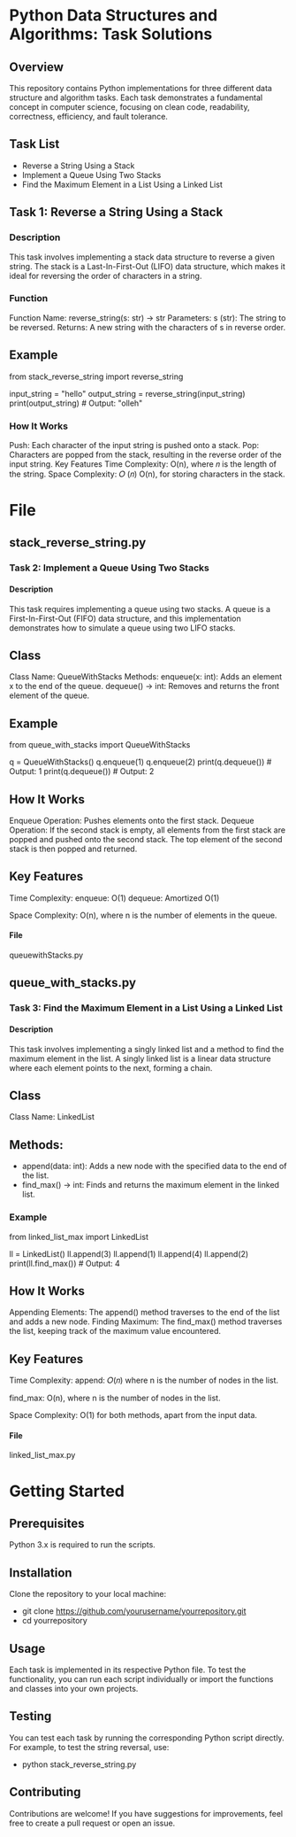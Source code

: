 # Python Data Structures and Algorithms: Task Solutions
## Overview
This repository contains Python implementations for three different data structure and algorithm tasks. Each task demonstrates a fundamental concept in computer science, focusing on clean code, readability, correctness, efficiency, and fault tolerance.

## Task List
- Reverse a String Using a Stack
- Implement a Queue Using Two Stacks
- Find the Maximum Element in a List Using a Linked List

## Task 1: Reverse a String Using a Stack
### Description
This task involves implementing a stack data structure to reverse a given string. The stack is a Last-In-First-Out (LIFO) data structure, which makes it ideal for reversing the order of characters in a string.

### Function
Function Name: reverse_string(s: str) -> str
Parameters:
s (str): The string to be reversed.
Returns:
A new string with the characters of s in reverse order.


## Example
from stack_reverse_string import reverse_string

input_string = "hello"
output_string = reverse_string(input_string)
print(output_string)  # Output: "olleh"

### How It Works
Push: Each character of the input string is pushed onto a stack.
Pop: Characters are popped from the stack, resulting in the reverse order of the input string.
Key Features
Time Complexity: O(n), where 𝑛  is the length of the string.
Space Complexity: 𝑂 (𝑛) O(n), for storing characters in the stack.

#  File
## stack_reverse_string.py
### Task 2: Implement a Queue Using Two Stacks
#### Description
This task requires implementing a queue using two stacks. A queue is a First-In-First-Out (FIFO) data structure, and this implementation demonstrates how to simulate a queue using two LIFO stacks.

## Class
Class Name: QueueWithStacks
Methods:
enqueue(x: int): Adds an element x to the end of the queue.
dequeue() -> int: Removes and returns the front element of the queue.

## Example
from queue_with_stacks import QueueWithStacks

q = QueueWithStacks()
q.enqueue(1)
q.enqueue(2)
print(q.dequeue())  # Output: 1
print(q.dequeue())  # Output: 2


## How It Works

Enqueue Operation: Pushes elements onto the first stack.
Dequeue Operation:
If the second stack is empty, all elements from the first stack are popped and pushed onto the second stack.
The top element of the second stack is then popped and returned.

## Key Features
Time Complexity: enqueue: O(1)
dequeue: Amortized O(1)

Space Complexity:  O(n), where  n is the number of elements in the queue.
#### File
queuewithStacks.py

## queue_with_stacks.py
### Task 3: Find the Maximum Element in a List Using a Linked List
#### Description
This task involves implementing a singly linked list and a method to find the maximum element in the list. A singly linked list is a linear data structure where each element points to the next, forming a chain.

## Class
Class Name: LinkedList
## Methods:
- append(data: int): Adds a new node with the specified data to the end of the list.
- find_max() -> int: Finds and returns the maximum element in the linked list.

### Example
from linked_list_max import LinkedList

ll = LinkedList()
ll.append(3)
ll.append(1)
ll.append(4)
ll.append(2)
print(ll.find_max())  # Output: 4

## How It Works
Appending Elements: The append() method traverses to the end of the list and adds a new node.
Finding Maximum: The find_max() method traverses the list, keeping track of the maximum value encountered.
## Key Features
Time Complexity: append: 𝑂(𝑛) where n is the number of nodes in the list.

find_max:  O(n), where  n is the number of nodes in the list.

Space Complexity:   O(1) for both methods, apart from the input data.

#### File
linked_list_max.py


# Getting Started
## Prerequisites
Python 3.x is required to run the scripts.
## Installation
Clone the repository to your local machine:
- git clone https://github.com/yourusername/yourrepository.git
- cd yourrepository

## Usage
Each task is implemented in its respective Python file. To test the functionality, you can run each script individually or import the functions and classes into your own projects.

## Testing
You can test each task by running the corresponding Python script directly. For example, to test the string reversal, use:
- python stack_reverse_string.py

## Contributing
Contributions are welcome! If you have suggestions for improvements, feel free to create a pull request or open an issue.